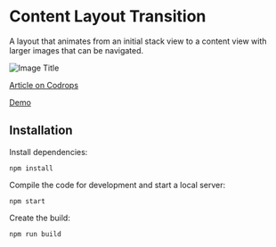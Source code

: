 # Content Layout Transition

A layout that animates from an initial stack view to a content view with larger images that can be navigated.

![Image Title](https://tympanus.net/codrops/wp-content/uploads/2022/05/StackLayoutTransition_featured.jpg)

[Article on Codrops](https://tympanus.net/codrops/?p=63558)

[Demo](http://tympanus.net/Development/ContentLayoutTransition/)


## Installation

Install dependencies:

```
npm install
```

Compile the code for development and start a local server:

```
npm start
```

Create the build:

```
npm run build
```
